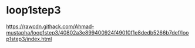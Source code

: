 # loop1step3
https://rawcdn.githack.com/Ahmad-mustapha/loop1step3/40802a3e899400924f49010f1e8dedb5266b7def/loop1step3/index.html
